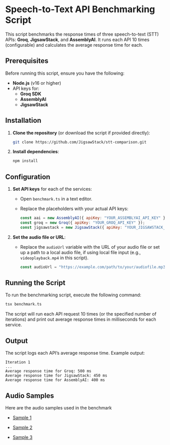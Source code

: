 # Speech-to-Text API Benchmarking Script

This script benchmarks the response times of three speech-to-text (STT) APIs: **Groq**, **JigsawStack**, and **AssemblyAI**. It runs each API 10 times (configurable) and calculates the average response time for each.

## Prerequisites

Before running this script, ensure you have the following:

- **Node.js** (v16 or higher)
- API keys for:
  - **Groq SDK**
  - **AssemblyAI**
  - **JigsawStack**

## Installation

1. **Clone the repository** (or download the script if provided directly):
   ```bash
   git clone https://github.com/JigsawStack/stt-comparison.git
   ```

2. **Install dependencies**:
   ```bash
   npm install
   ```

## Configuration

1. **Set API keys** for each of the services:

   - Open `benchmark.ts` in a text editor.
   - Replace the placeholders with your actual API keys:

     ```javascript
     const aai = new AssemblyAI({ apiKey: "YOUR_ASSEMBLYAI_API_KEY" });
     const groq = new Groq({ apiKey: "YOUR_GROQ_API_KEY" });
     const jigsawstack = new JigsawStack({ apiKey: "YOUR_JIGSAWSTACK_API_KEY" });
     ```

2. **Set the audio file or URL**:
   - Replace the `audioUrl` variable with the URL of your audio file or set up a path to a local audio file, if using local file input (e.g., `videoplayback.mp4` in this script).

     ```javascript
     const audioUrl = "https://example.com/path/to/your/audiofile.mp3";
     ```

## Running the Script

To run the benchmarking script, execute the following command:

```bash
tsx benchmark.ts
```

The script will run each API request 10 times (or the specified number of iterations) and print out average response times in milliseconds for each service.

## Output

The script logs each API’s average response time. Example output:

```
Iteration 1
...
Average response time for Groq: 500 ms
Average response time for JigsawStack: 450 ms
Average response time for AssemblyAI: 400 ms
```

## Audio Samples

Here are the audio samples used in the benchmark

- [Sample 1](https://uuvhpoxkzjnrvvajhnyb.supabase.co/storage/v1/object/sign/default/preview/stt-examples/stt_short_audio_sample_1.mp4?token=eyJhbGciOiJIUzI1NiIsInR5cCI6IkpXVCJ9.eyJ1cmwiOiJkZWZhdWx0L3ByZXZpZXcvc3R0LWV4YW1wbGVzL3N0dF9zaG9ydF9hdWRpb19zYW1wbGVfMS5tcDQiLCJpYXQiOjE3MzIyMDIzMDYsImV4cCI6MzE1NTMwMDY2NjMwNn0.I0-T5I-nkdeykmizHmq1Ut_Jjs66DxzApv2XbrV9MyM&t=2024-11-21T15%3A18%3A26.030Z) 

- [Sample 2](https://uuvhpoxkzjnrvvajhnyb.supabase.co/storage/v1/object/sign/default/preview/stt-examples/stt_very_short_audio_sample_2.mp3?token=eyJhbGciOiJIUzI1NiIsInR5cCI6IkpXVCJ9.eyJ1cmwiOiJkZWZhdWx0L3ByZXZpZXcvc3R0LWV4YW1wbGVzL3N0dF92ZXJ5X3Nob3J0X2F1ZGlvX3NhbXBsZV8yLm1wMyIsImlhdCI6MTczMjIwMzIwNywiZXhwIjozMTU1MzAwNjY3MjA3fQ._R0cLbrIx_FUR3CMRYaUMj616diA_1fjWUcVq2vAONg&t=2024-11-21T15%3A33%3A27.154Z)

- [Sample 3](https://uuvhpoxkzjnrvvajhnyb.supabase.co/storage/v1/object/sign/default/preview/stt-examples/stt_long_audio_sample_3.mp3?token=eyJhbGciOiJIUzI1NiIsInR5cCI6IkpXVCJ9.eyJ1cmwiOiJkZWZhdWx0L3ByZXZpZXcvc3R0LWV4YW1wbGVzL3N0dF9sb25nX2F1ZGlvX3NhbXBsZV8zLm1wMyIsImlhdCI6MTczMjIwMjM0NywiZXhwIjozMTU1MzAwNjY2MzQ3fQ.KX1NxaFIfVRdWFsp1sToQNreRLzWIThJHYGyR6xcGbs&t=2024-11-21T15%3A19%3A07.592Z)